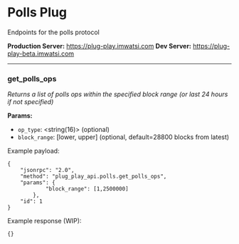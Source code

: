 # Polls Plug

Endpoints for the polls protocol

**Production Server:** https://plug-play.imwatsi.com
**Dev Server:** https://plug-play-beta.imwatsi.com

---

### get_polls_ops

*Returns a list of polls ops within the specified block range (or last 24 hours if not specified)*

**Params:**

- `op_type`:      <string(16)> (optional)
- `block_range`:    [lower, upper] (optional, default=28800 blocks from latest)

Example payload:

```
{
    "jsonrpc": "2.0",
    "method": "plug_play_api.polls.get_polls_ops",
    "params": {
            "block_range": [1,2500000]
        },
    "id": 1
}
```

Example response (WIP):

```
{}
```

